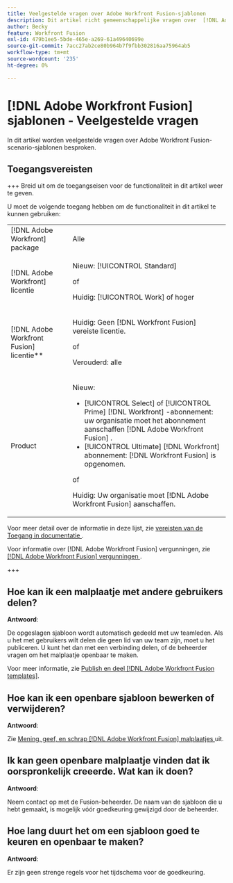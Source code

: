 ```yaml
---
title: Veelgestelde vragen over Adobe Workfront Fusion-sjablonen
description: Dit artikel richt gemeenschappelijke vragen over  [!DNL Adobe Workfront Fusion scenario]  malplaatjes.
author: Becky
feature: Workfront Fusion
exl-id: 479b1ee5-5bde-465e-a269-61a49640699e
source-git-commit: 7acc27ab2ce80b964b7f9fbb302816aa75964ab5
workflow-type: tm+mt
source-wordcount: '235'
ht-degree: 0%

---
```


# [!DNL Adobe Workfront Fusion] sjablonen - Veelgestelde vragen

In dit artikel worden veelgestelde vragen over Adobe Workfront Fusion-scenario-sjablonen besproken.

## Toegangsvereisten

+++ Breid uit om de toegangseisen voor de functionaliteit in dit artikel weer te geven.

U moet de volgende toegang hebben om de functionaliteit in dit artikel te kunnen gebruiken:

<table style="table-layout:auto">
 <col> 
 <col> 
 <tbody> 
  <tr> 
   <td role="rowheader">[!DNL Adobe Workfront] package</td> 
   <td> <p>Alle</p> </td> 
  </tr> 
  <tr data-mc-conditions=""> 
   <td role="rowheader">[!DNL Adobe Workfront] licentie</td> 
   <td> <p>Nieuw: [!UICONTROL Standard]</p><p>of</p><p>Huidig: [!UICONTROL Work] of hoger</p> </td> 
  </tr> 
  <tr> 
   <td role="rowheader">[!DNL Adobe Workfront Fusion] licentie**</td> 
   <td>
   <p>Huidig: Geen [!DNL Workfront Fusion] vereiste licentie.</p>
   <p>of</p>
   <p>Verouderd: alle </p>
   </td> 
  </tr> 
  <tr> 
   <td role="rowheader">Product</td> 
   <td>
   <p>Nieuw:</p> <ul><li>[!UICONTROL Select] of [!UICONTROL Prime] [!DNL Workfront] -abonnement: uw organisatie moet het abonnement aanschaffen [!DNL Adobe Workfront Fusion] .</li><li>[!UICONTROL Ultimate] [!DNL Workfront] abonnement: [!DNL Workfront Fusion] is opgenomen.</li></ul>
   <p>of</p>
   <p>Huidig: Uw organisatie moet [!DNL Adobe Workfront Fusion] aanschaffen.</p>
   </td> 
  </tr>
 </tbody> 
</table>

Voor meer detail over de informatie in deze lijst, zie [ vereisten van de Toegang in documentatie ](/help/workfront-fusion/references/licenses-and-roles/access-level-requirements-in-documentation.md).

Voor informatie over [!DNL Adobe Workfront Fusion] vergunningen, zie [[!DNL Adobe Workfront Fusion]  vergunningen ](/help/workfront-fusion/set-up-and-manage-workfront-fusion/licensing-operations-overview/license-automation-vs-integration.md).

+++

## Hoe kan ik een malplaatje met andere gebruikers delen?

**Antwoord**:

De opgeslagen sjabloon wordt automatisch gedeeld met uw teamleden. Als u het met gebruikers wilt delen die geen lid van uw team zijn, moet u het publiceren. U kunt het dan met een verbinding delen, of de beheerder vragen om het malplaatje openbaar te maken.

Voor meer informatie, zie [ Publish en deel  [!DNL Adobe Workfront Fusion templates]](/help/workfront-fusion/create-and-manage-templates/publish-and-share-fusion-templates.md).

## Hoe kan ik een openbare sjabloon bewerken of verwijderen?

**Antwoord**:

Zie [ Mening, geef, en schrap  [!DNL Adobe Workfront Fusion]  malplaatjes ](/help/workfront-fusion/create-and-manage-templates/view-edit-and-delete-fusion-templates.md) uit.

## Ik kan geen openbare malplaatje vinden dat ik oorspronkelijk creeerde. Wat kan ik doen?

**Antwoord**:

Neem contact op met de Fusion-beheerder. De naam van de sjabloon die u hebt gemaakt, is mogelijk vóór goedkeuring gewijzigd door de beheerder.

## Hoe lang duurt het om een sjabloon goed te keuren en openbaar te maken?

**Antwoord**:

Er zijn geen strenge regels voor het tijdschema voor de goedkeuring.
